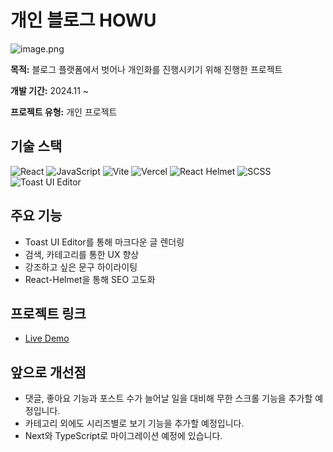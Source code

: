 # 개인 블로그 HOWU

![image.png](https://img.notionusercontent.com/s3/prod-files-secure%2Ff0bad152-0e98-4f41-95a9-07a0ab10ce36%2F5fd0cdbe-7475-476b-af3e-0cacdf3f3c6d%2Fimage.png/size/w=1420?exp=1738390706&sig=j72nk9vhzY0mYwtFq3rWsbasiHaAd2CaKvofK9xabgc)

**목적:** 블로그 플랫폼에서 벗어나 개인화를 진행시키기 위해 진행한 프로젝트

**개발 기간:** 2024.11 ~ 

**프로젝트 유형:** 개인 프로젝트

## **기술 스택**

<p class="badge">
  <img alt="React" src="https://img.shields.io/badge/React-20232A.svg?&style=for-the-badge&logo=react&logoColor=61DAFB"/>
  <img alt="JavaScript" src="https://img.shields.io/badge/JavaScript-F7DF1E.svg?&style=for-the-badge&logo=javascript&logoColor=black"/>
  <img alt="Vite" src="https://img.shields.io/badge/Vite-646CFF.svg?&style=for-the-badge&logo=vite&logoColor=white"/>
  <img alt="Vercel" src="https://img.shields.io/badge/Vercel-black.svg?&style=for-the-badge&logo=vercel&logoColor=white"/>
  <img alt="React Helmet" src="https://img.shields.io/badge/React_Helmet-20232A.svg?&style=for-the-badge&logo=react&logoColor=61DAFB"/>
  <img alt="SCSS" src="https://img.shields.io/badge/SCSS-CC6699.svg?&style=for-the-badge&logo=sass&logoColor=white"/>
  <img alt="Toast UI Editor" src="https://img.shields.io/badge/Toast_UI_Editor-4B89DC.svg?&style=for-the-badge&logo=ToastUI&logoColor=white"/>
</p>


## **주요 기능**

- Toast UI Editor를 통해 마크다운 글 렌더링
- 검색, 카테고리를 통한 UX 향상
- 강조하고 싶은 문구 하이라이팅
- React-Helmet을 통해 SEO 고도화

## **프로젝트 링크**

- [Live Demo](https://howu.run/)

## **앞으로 개선점**

- 댓글, 좋아요 기능과 포스트 수가 늘어날 일을 대비해 무한 스크롤 기능을 추가할 예정입니다.
- 카테고리 외에도 시리즈별로 보기 기능을 추가할 예정입니다.
- Next와 TypeScript로 마이그레이션 예정에 있습니다.
